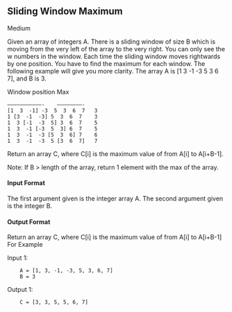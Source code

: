 ## Sliding Window Maximum

Medium

Given an array of integers A.  There is a sliding window of size B which 
is moving from the very left of the array to the very right. 
You can only see the w numbers in the window. Each time the sliding window moves 
rightwards by one position. You have to find the maximum for each window. 
The following example will give you more clarity.
The array A is [1 3 -1 -3 5 3 6 7], and B is 3.

Window position	Max
```
———————————-	————————-
[1  3  -1] -3  5  3  6  7	3
1 [3  -1  -3] 5  3  6  7	3
1  3 [-1  -3  5] 3  6  7	5
1  3  -1 [-3  5  3] 6  7	5
1  3  -1  -3 [5  3  6] 7	6
1  3  -1  -3  5 [3  6  7]	7
```
Return an array C, where C[i] is the maximum value of from A[i] to A[i+B-1].

Note: If B > length of the array, return 1 element with the max of the array.


#### Input Format

The first argument given is the integer array A.
The second argument given is the integer B.


#### Output Format

Return an array C, where C[i] is the maximum value of from A[i] to A[i+B-1]
For Example

Input 1:
```
    A = [1, 3, -1, -3, 5, 3, 6, 7]
    B = 3
```
Output 1:
```
    C = [3, 3, 5, 5, 6, 7]
```
